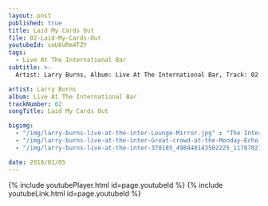 ```yaml
---
layout: post
published: true
title: Laid My Cards Out
file: 02-Laid-My-Cards-Out
youtubeId: soU6URm4TZY
tags:
  - Live At The International Bar
subtitle: >-
  Artist: Larry Burns, Album: Live At The International Bar, Track: 02 , Title: Laid My Cards Out

artist: Larry Burns
album: Live At The International Bar
trackNumber: 02
songTitle: Laid My Cards Out

bigimg:
  - "/img/larry-burns-live-at-the-inter-Lounge-Mirror.jpg" : "The International Bar https://www.facebook.com/internationalbardublin/"
  - "/img/larry-burns-live-at-the-inter-Great-crowd-at-the-Monday-Echo.jpg" : "The International Bar https://www.facebook.com/internationalbardublin/"
  - "/img/larry-burns-live-at-the-inter-378185_498448143502225_1178702186_n.jpg" : "The International Bar https://www.facebook.com/internationalbardublin/"

date: 2018/01/05
---
```

{% include youtubePlayer.html id=page.youtubeId %}
{% include youtubeLink.html id=page.youtubeId %}
